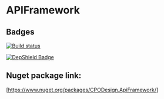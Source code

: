 # APIFramework

## Badges

[![Build status](https://cpodesign.visualstudio.com/PB/_apis/build/status/cpoDesign.APIFramework)](https://cpodesign.visualstudio.com/PB/_build/latest?definitionId=32)

[![DepShield Badge](https://depshield.sonatype.org/badges/cpoDesign/APIFramework/depshield.svg)](https://depshield.github.io)


## Nuget package link:

[<https://www.nuget.org/packages/CPODesign.ApiFramework/>]
